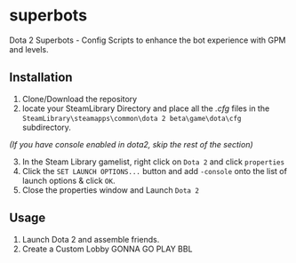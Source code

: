 # superbots
Dota 2 Superbots - Config Scripts to enhance the bot experience with GPM and levels.

## Installation
1. Clone/Download the repository
2. locate your SteamLibrary Directory and place all the *.cfg* files in the ```SteamLibrary\steamapps\common\dota 2 beta\game\dota\cfg``` subdirectory.

*(If you have console enabled in dota2, skip the rest of the section)*

3. In the Steam Library gamelist, right click on ```Dota 2``` and click ```properties```
4. Click the ```SET LAUNCH OPTIONS...``` button and add ```-console``` onto the list of launch options & click ```OK```.
5. Close the properties window and Launch ```Dota 2```

## Usage
1. Launch Dota 2 and assemble friends.
2. Create a Custom Lobby
GONNA GO PLAY BBL
